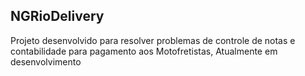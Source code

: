 ## NGRioDelivery

Projeto desenvolvido para resolver problemas de controle de notas e contabilidade para pagamento aos Motofretistas,
Atualmente em desenvolvimento
